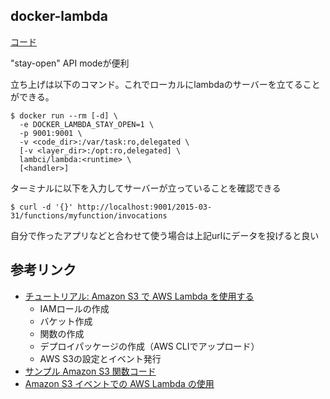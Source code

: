 ## docker-lambda
[コード](https://github.com/lambci/docker-lambda)

"stay-open" API modeが便利

立ち上げは以下のコマンド。これでローカルにlambdaのサーバーを立てることができる。

```
$ docker run --rm [-d] \
  -e DOCKER_LAMBDA_STAY_OPEN=1 \
  -p 9001:9001 \
  -v <code_dir>:/var/task:ro,delegated \
  [-v <layer_dir>:/opt:ro,delegated] \
  lambci/lambda:<runtime> \
  [<handler>]
```

ターミナルに以下を入力してサーバーが立っていることを確認できる
```
$ curl -d '{}' http://localhost:9001/2015-03-31/functions/myfunction/invocations
```

自分で作ったアプリなどと合わせて使う場合は上記urlにデータを投げると良い

## 参考リンク
  - [チュートリアル: Amazon S3 で AWS Lambda を使用する](https://docs.aws.amazon.com/ja_jp/lambda/latest/dg/with-s3-example.html)
    - IAMロールの作成
    - バケット作成
    - 関数の作成
    - デプロイパッケージの作成（AWS CLIでアップロード）
    - AWS S3の設定とイベント発行
  - [サンプル Amazon S3 関数コード](https://docs.aws.amazon.com/ja_jp/lambda/latest/dg/with-s3-example-deployment-pkg.html)
  - [Amazon S3 イベントでの AWS Lambda の使用](https://docs.aws.amazon.com/ja_jp/lambda/latest/dg/with-s3.html)
